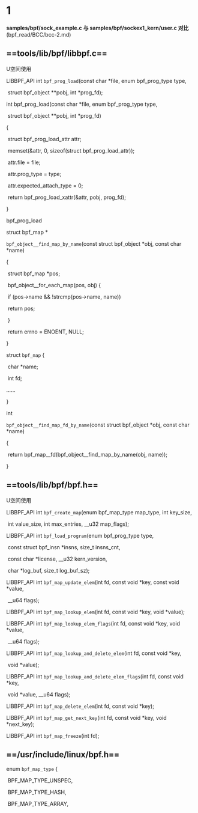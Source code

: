 # 1

**samples/bpf/sock_example.c 与 samples/bpf/sockex1_kern/user.c  对比**(bpf_read/BCC/bcc-2.md)



## ==tools/lib/bpf/libbpf.c==

<font title="green">U空间使用</font>

LIBBPF_API int `bpf_prog_load`(const char *file, enum bpf_prog_type type,

​                 struct bpf_object **pobj, int *prog_fd);

int bpf_prog_load(const char *file, enum bpf_prog_type type,

​          struct bpf_object **pobj, int *prog_fd)

{

​    struct bpf_prog_load_attr attr;



​    memset(&attr, 0, sizeof(struct bpf_prog_load_attr));

​    attr.file = file;

​    attr.prog_type = type;

​    attr.expected_attach_type = 0;



​    return bpf_prog_load_xattr(&attr, pobj, prog_fd);

}

bpf_prog_load





struct bpf_map *

`bpf_object__find_map_by_name`(const struct bpf_object *obj, const char *name)

{

​    struct bpf_map *pos;



​    bpf_object__for_each_map(pos, obj) {

​        if (pos->name && !strcmp(pos->name, name))

​            return pos;

​    }

​    return errno = ENOENT, NULL;

}



struct `bpf_map` {

​    char *name;

​    int fd;

......

}



int

`bpf_object__find_map_fd_by_name`(const struct bpf_object *obj, const char *name)

{

​    return bpf_map__fd(bpf_object__find_map_by_name(obj, name));

}



## ==tools/lib/bpf/bpf.h==

<font title="green">U空间使用</font>

LIBBPF_API int `bpf_create_map`(enum bpf_map_type map_type, int key_size,

​                  int value_size, int max_entries, __u32 map_flags);



LIBBPF_API int `bpf_load_program`(enum bpf_prog_type type,

​                const struct bpf_insn *insns, size_t insns_cnt,

​                const char *license, __u32 kern_version,

​                char *log_buf, size_t log_buf_sz);



LIBBPF_API int `bpf_map_update_elem`(int fd, const void *key, const void *value,

​                   __u64 flags);



LIBBPF_API int `bpf_map_lookup_elem`(int fd, const void *key, void *value);

LIBBPF_API int `bpf_map_lookup_elem_flags`(int fd, const void *key, void *value,

​                     __u64 flags);

LIBBPF_API int `bpf_map_lookup_and_delete_elem`(int fd, const void *key,

​                          void *value);

LIBBPF_API int `bpf_map_lookup_and_delete_elem_flags`(int fd, const void *key,

​                            void *value, __u64 flags);

LIBBPF_API int `bpf_map_delete_elem`(int fd, const void *key);

LIBBPF_API int `bpf_map_get_next_key`(int fd, const void *key, void *next_key);

LIBBPF_API int `bpf_map_freeze`(int fd);





## ==/usr/include/linux/bpf.h==

enum `bpf_map_type` {

​    BPF_MAP_TYPE_UNSPEC,

​    BPF_MAP_TYPE_HASH,

​    BPF_MAP_TYPE_ARRAY,
